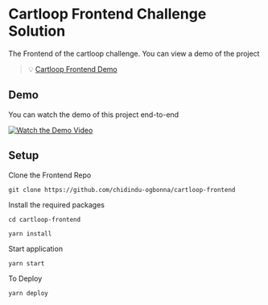 # Cartloop Frontend Challenge Solution

The Frontend of the cartloop challenge. You can view a demo of the project

> 💡 [Cartloop Frontend Demo](https://cartloop.web.app/)

## Demo

You can watch the demo of this project end-to-end

[![Watch the Demo Video](https://res.cloudinary.com/cheapflix/image/upload/v1636719294/Screenshot_2021-11-12_at_13.14.44.png)](https://youtu.be/aab5zTVN7vY)

## Setup

Clone the Frontend Repo

`git clone https://github.com/chidindu-ogbonna/cartloop-frontend`

Install the required packages

`cd cartloop-frontend`

`yarn install`

Start application

`yarn start`

To Deploy

`yarn deploy`
